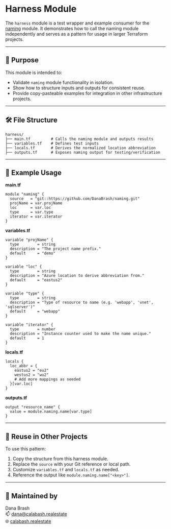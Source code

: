 # Harness Module

The `harness` module is a test wrapper and example consumer for the [naming](https://github.com/DanaBrash/naming) module. It demonstrates how to call the naming module independently and serves as a pattern for usage in larger Terraform projects.

---

## 🧩 Purpose

This module is intended to:
- Validate `naming` module functionality in isolation.
- Show how to structure inputs and outputs for consistent reuse.
- Provide copy-pasteable examples for integration in other infrastructure projects.

---

## 🛠️ File Structure

```text
harness/
├── main.tf         # Calls the naming module and outputs results
├── variables.tf    # Defines test inputs
├── locals.tf       # Derives the normalized location abbreviation
├── outputs.tf      # Exposes naming output for testing/verification
```

---

## 🔧 Example Usage

**main.tf**
```hcl
module "naming" {
  source   = "git::https://github.com/DanaBrash/naming.git"
  projName = var.projName
  loc      = var.loc
  type     = var.type
  iterator = var.iterator
}
```

**variables.tf**
```hcl
variable "projName" {
  type        = string
  description = "The project name prefix."
  default     = "demo"
}

variable "loc" {
  type        = string
  description = "Azure location to derive abbreviation from."
  default     = "eastus2"
}

variable "type" {
  type        = string
  description = "Type of resource to name (e.g. 'webapp', 'vnet', 'sqlserver')"
  default     = "webapp"
}

variable "iterator" {
  type        = number
  description = "Instance counter used to make the name unique."
  default     = 1
}
```

**locals.tf**
```hcl
locals {
  loc_abbr = {
    eastus2 = "eu2"
    westus2 = "wu2"
    # Add more mappings as needed
  }[var.loc]
}
```

**outputs.tf**
```hcl
output "resource_name" {
  value = module.naming.name[var.type]
}
```

---

## 🔁 Reuse in Other Projects

To use this pattern:
1. Copy the structure from this harness module.
2. Replace the `source` with your Git reference or local path.
3. Customize `variables.tf` and `locals.tf` as needed.
4. Reference the output like `module.naming.name["<key>"]`.

---

## 👤 Maintained by

Dana Brash  
📫 [dana@calabash.realestate](mailto:dana@calabash.realestate)  
🌐 [calabash.realestate](https://calabash.realestate)

